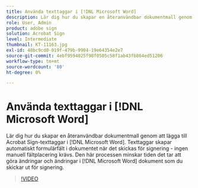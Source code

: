 ```yaml
---
title: Använda texttaggar i [!DNL Microsoft Word]
description: Lär dig hur du skapar en återanvändbar dokumentmall genom att lägga till Acrobat Sign-texttaggar i [!DNL Microsoft Word]
role: User, Admin
product: adobe sign
solution: Acrobat Sign
level: Intermediate
thumbnail: KT-11163.jpg
exl-id: 48bc9cd0-019f-479b-9904-19e64354e2e7
source-git-commit: 4ebf9594025f98f0505c58f1ab43fb864ed51206
workflow-type: tm+mt
source-wordcount: '80'
ht-degree: 0%

---
```


# Använda texttaggar i [!DNL Microsoft Word]

Lär dig hur du skapar en återanvändbar dokumentmall genom att lägga till Acrobat Sign-texttaggar i [!DNL Microsoft Word]. Texttaggar skapar automatiskt formulärfält i dokumentet när det skickas för signering - ingen manuell fältplacering krävs. Den här processen minskar tiden det tar att göra ändringar och ändringar i [!DNL Microsoft Word] dokument som du skickar ut för signering.

>[!VIDEO](https://video.tv.adobe.com/v/3409482?quality=12&learn=on&hidetitle=true)
